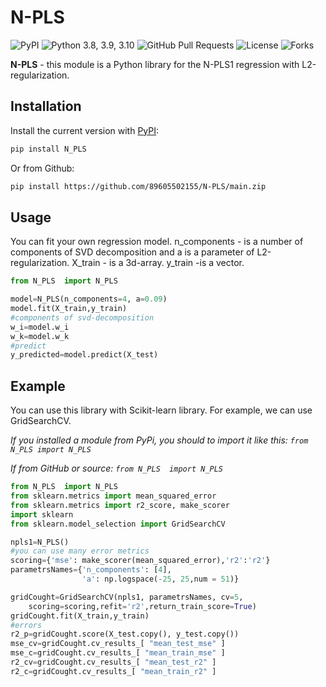 # N-PLS

![PyPI](https://img.shields.io/pypi/v/N_PLS?color=orange) ![Python 3.8, 3.9, 3.10](https://img.shields.io/pypi/pyversions/N_PLS?color=blueviolet) ![GitHub Pull Requests](https://img.shields.io/github/issues-pr/89605502155/N-PLS?color=blueviolet) ![License](https://img.shields.io/pypi/l/N-PLS?color=blueviolet) ![Forks](https://img.shields.io/github/forks/89605502155/N-PLS?style=social)

**N-PLS** - this module is a Python library for the N-PLS1 regression with L2-regularization.


## Installation

Install the current version with [PyPI](https://pypi.org/project/):

```bash
pip install N_PLS
```

Or from Github:
```bash
pip install https://github.com/89605502155/N-PLS/main.zip
```

## Usage

You can fit your own regression model. n_components - is a number of components of SVD decomposition and a is a parameter of L2-regularization. X_train - is a 3d-array. y_train -is a vector.

```python
from N_PLS  import N_PLS 

model=N_PLS(n_components=4, a=0.09)
model.fit(X_train,y_train)
#components of svd-decomposition
w_i=model.w_i
w_k=model.w_k
#predict
y_predicted=model.predict(X_test)
```

## Example

You can use this library with Scikit-learn library. For example, we can use GridSearchCV.

*If you installed a module from PyPi, you should to import it like this: ``` from N_PLS import N_PLS  ```*

*If from GitHub or source: ``` from N_PLS  import N_PLS  ```*

```python
from N_PLS  import N_PLS 
from sklearn.metrics import mean_squared_error
from sklearn.metrics import r2_score, make_scorer
import sklearn
from sklearn.model_selection import GridSearchCV

npls1=N_PLS()
#you can use many error metrics
scoring={'mse': make_scorer(mean_squared_error),'r2':'r2'}
parametrsNames={'n_components': [4],
                'a': np.logspace(-25, 25,num = 51)}

gridCought=GridSearchCV(npls1, parametrsNames, cv=5, 
    scoring=scoring,refit='r2',return_train_score=True)
gridCought.fit(X_train,y_train)
#errors
r2_p=gridCought.score(X_test.copy(), y_test.copy())
mse_cv=gridCought.cv_results_[ "mean_test_mse" ]
mse_c=gridCought.cv_results_[ "mean_train_mse" ]
r2_cv=gridCought.cv_results_[ "mean_test_r2" ]
r2_c=gridCought.cv_results_[ "mean_train_r2" ]
```
